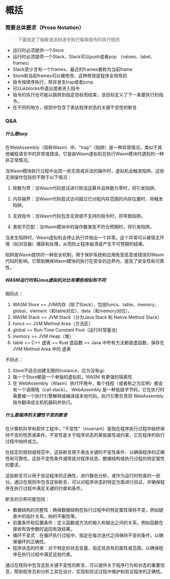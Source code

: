 # 概括

### 简要总体要求（Prose Notation）
> 下面规定了抽象语法树逐步执行每条指令的执行规则

+ 运行时必须提供一个Store
+ 运行时必须提供一个Stack，Stack可以push或者pop （values、label、frames）
+ Stack至少含有一个frames，最近的frames被称为当前frame
+ Store和当前frames可以被修改，这种修改是程序全局性的
+ 指令按顺序执行，除非发生trap或者jump
+ 可以从blocks中退出或者进入指令
+ 指令的执行也可能以跳转到指定目标而结束，该目标定义了下一条要执行的指令。
+ 在不同的地方，规则中包含了表达程序状态的关键不变性的断言

### Q&A

##### 什么是tarp

在WebAssembly（简称Wasm）中，"trap"（陷阱）是一种异常情况，类似于其他编程语言中的异常或错误。它是由Wasm虚拟机在执行Wasm模块时遇到的一种非正常情况。

当Wasm模块执行过程中出现一些无效或非法的操作时，虚拟机会触发陷阱。这些无效操作包括但不限于以下情况：

1. 除数为零：当Wasm代码尝试进行除法运算并且除数为零时，将引发陷阱。

2. 内存越界：当Wasm代码尝试访问超过已分配内存范围的内存位置时，将触发陷阱。

3. 无效指令：当Wasm代码包含无效或不支持的指令时，将导致陷阱。

4. 类型不匹配：当Wasm模块中的操作数类型不符合预期时，将引发陷阱。

当发生陷阱时，Wasm虚拟机会停止执行并抛出一个异常。这个异常可以被宿主环境（如浏览器）捕获和处理，从而防止程序崩溃或产生不可预期的结果。

陷阱是Wasm提供的一种安全机制，用于保护系统和应用免受恶意或错误的Wasm代码的影响。它帮助确保Wasm模块的执行在安全的边界内，提高了安全性和可靠性。

##### WASM运行时和Java虚拟机对比有哪些相似和不同

相同点：

1. WASM Store == JVM内存（除了Stack），包括funcs、table、memory、global、element（和table对应）、data（和memory对应）。
2. WASM Stack == JVM Stack（分为Java Stack 和 Native Method Stack）
3. funcs == JVM Method Area（方法区）
4. global == Run-Time Constant Pool（运行时常量池）
5. memory == JVM Heap（堆）
6. table == C++ 虚表 == Rust 虚函数 == Java 中所有方法都是虚函数，保存在JVM Method Area 中的 虚表

不同点：

1. Store不适合创建无限的Instance，应为没有gc
2. 每一个Store都是一个单独的虚拟机，WASM 有更强的隔离性
3. 在 WebAssembly（Wasm）执行环境中，每个线程（或者称之为实例）都会有一个调用栈（call stack）。
WebAssembly 是一种低级字节码，它在执行时需要被一个执行引擎解释或编译成本地代码。执行引擎负责将 WebAssembly 指令翻译成主机机器码并执行。

##### 什么是程序的关键性不变的断言

在计算机科学和软件工程中，"不变性"（invariant）是指在程序执行过程中始终保持不变的性质或条件。不变性是关于程序状态的某些属性或约束，它在程序的执行过程中始终成立。

在给定的规则或规范中，这些断言用于表达关键的不变性条件，以确保程序的正确性和可靠性。这些不变性条件通常是对程序状态、数据结构或执行过程的特定属性的要求。

这些断言可以用于验证程序的正确性，进行静态分析，或作为运行时检查的一部分。通过在规则中包含这些断言，可以对程序状态的特定方面进行验证，并确保程序在执行过程中满足关键的约束和条件。

断言的示例可能包括：

- 数据结构的完整性：确保数据结构在执行过程中的特定属性保持不变，例如链表中的指针关系、树的平衡性等。
- 前置条件和后置条件：定义函数或方法的输入和输出之间的关系，例如函数在接收有效参数时返回有效结果。
- 循环不变式：在循环执行过程中，指定在每次迭代之间保持不变的条件，以确保循环的正确性。
- 程序状态的约束：对于特定的状态变量，指定其具有的属性或范围，以确保程序在执行过程中满足这些约束。

通过在规则中包含这些关键不变性的断言，可以提供关于程序行为和状态的重要信息，帮助程序员和分析工具在设计、实现和验证过程中维护和验证程序的正确性。
